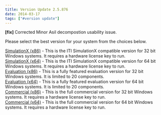 ```yaml
---
title: Version Update 2.5.876
date: 2014-03-17
tags: ["#version update"]
---
```

**[fix]** Corrected Minor Asil decompostion usability issue.  

<!--more-->
Please select the best version for your system from the choices below.

[SimulationX (x86)](/downloads/SimX_HiP-HOPS_x86_v2.5.876.zip) - This is the ITI SimulationX compatible version for 32 bit Windows systems. It requires a hardware license key to run.  
[SimulationX (x64)](/downloads/SimX_HiP-HOPS_x64_v2.5.876.zip) - This is the ITI SimulationX compatible version for 64 bit Windows systems. It requires a hardware license key to run.  
[Evaluation (x86)](/downloads/HIP-HOPS_Evaluation_(x86)_v2.5.876_setup.exe)	- This is a fully featured evaluation version for 32 bit Windows systems. It is limited to 20 components.  
[Evaluation (x64)](/downloads/HIP-HOPS_Evaluation_(x64)_v2.5.876_setup.exe)	- This is a fully featured evaluation version for 64 bit Windows systems. It is limited to 20 components.  
[Commercial (x86)](/downloads/HIP-HOPS_Commercial_(x86)_v2.5.876_setup.exe)	- This is the full commercial version for 32 bit Windows systems. It requires a hardware license key to run.  
[Commercial (x64)](/downloads/HIP-HOPS_Commercial_(x64)_v2.5.876_setup.exe)	- This is the full commercial version for 64 bit Windows systems. It requires a hardware license key to run.  

  
  
  
  
  
